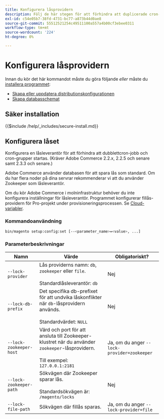 ```yaml
---
title: Konfigurera låsprovidern
description: Följ de här stegen för att förhindra att duplicerade cron-jobb och cron-grupper körs på din Adobe Commerce-distribution.
exl-id: c54e05b7-38fd-4731-bc77-a873b44d0ae8
source-git-commit: 55512521254c49511100a557a4b00cf3ebee0311
workflow-type: tm+mt
source-wordcount: '224'
ht-degree: 0%

---
```


# Konfigurera låsprovidern

Innan du kör det här kommandot måste du göra följande *eller* måste du [installera programmet](../advanced.md):

* [Skapa eller uppdatera distributionskonfigurationen](deployment.md)
* [Skapa databasschemat](database.md)

## Säker installation

{{$include /help/_includes/secure-install.md}}

## Konfigurera låset

Konfigurera en låsleverantör för att förhindra att dubblettcron-jobb och cron-grupper startas. (Kräver Adobe Commerce 2.2.x, 2.2.5 och senare samt 2.3.3 och senare.)

Adobe Commerce använder databasen för att spara lås som standard. Om du har flera noder på dina servrar rekommenderar vi att du använder Zookeeper som låsleverantör.

Om du kör Adobe Commerce i molninfrastruktur behöver du inte konfigurera inställningar för låsleverantör. Programmet konfigurerar fillås-providern för Pro-projekt under provisioneringsprocessen. Se [Cloud-variabler](https://experienceleague.adobe.com/sv/docs/commerce-cloud-service/user-guide/configure/env/stage/variables-cloud).

### Kommandoanvändning

```bash
bin/magento setup:config:set [--<parameter_name>=<value>, ...]
```

### Parameterbeskrivningar

| Namn | Värde | Obligatoriskt? |
|--- |--- |--- |
| `--lock-provider` | Lås providerns namn: `db`, `zookeeper` eller `file`.<br><br>Standardlåsleverantör: `db` | Nej |
| `--lock-db-prefix` | Det specifika db-prefixet för att undvika låskonflikter när `db`-låsprovidern används.<br><br>Standardvärdet: `NULL` | Nej |
| `--lock-zookeeper-host` | Värd och port för att ansluta till Zookeeper-klustret när du använder `zookeeper`-låsprovidern.<br><br>Till exempel: `127.0.0.1:2181` | Ja, om du anger `--lock-provider=zookeeper` |
| `--lock-zookeeper-path` | Sökvägen där Zookeeper sparar lås.<br><br>Standardsökvägen är: `/magento/locks` | Nej |
| `--lock-file-path` | Sökvägen där fillås sparas. | Ja, om du anger `--lock-provider=file` |

<!-- Last updated from includes: 2022-09-08 11:33:05 -->
